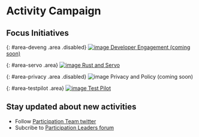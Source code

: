 # Activity Campaign

## Focus Initiatives

{: #area-deveng .area .disabled}
[![image](/activity-campaign/asserts/img/development.png)
Developer Engagement (coming soon)](area/developer-engagement)

{: #area-servo .area}
[![image](/activity-campaign/asserts/img/servo.png)
Rust and Servo](area/servo)

{: #area-privacy .area .disabled}
![image](/activity-campaign/asserts/img/privacy.png)
Privacy and Policy (coming soon)

{: #area-testpilot .area}
[![image](/activity-campaign/asserts/img/test-pilot.png)
Test Pilot](area/test-pilot)

## Stay updated about new activities

* Follow [Participation Team twitter](https://twitter.com/MozParticipate/)
* Subcribe to [Participation Leaders forum](https://discourse.mozilla-community.org/c/participation-leaders)
